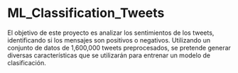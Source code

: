 # ML_Classification_Tweets
El objetivo de este proyecto es analizar los sentimientos de los tweets, identificando si los mensajes son positivos o negativos. Utilizando un conjunto de datos de 1,600,000 tweets preprocesados, se pretende generar diversas características que se utilizarán para entrenar un modelo de clasificación.
